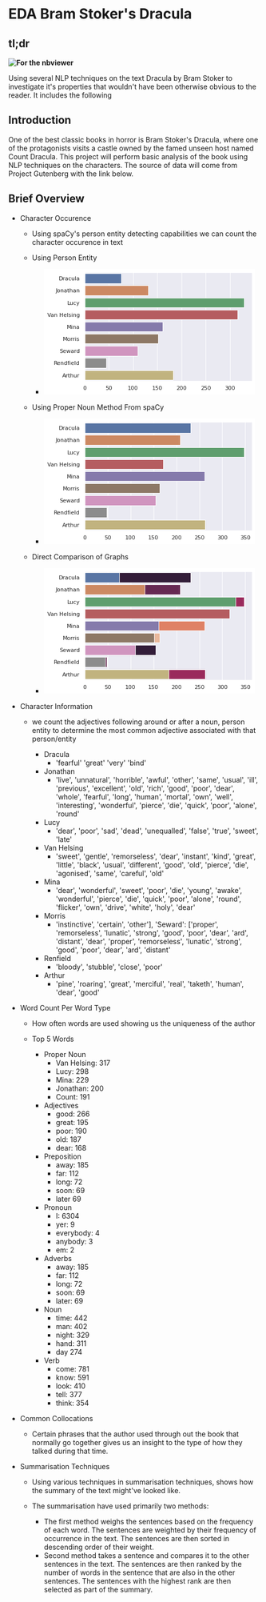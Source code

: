 # EDA Bram Stoker's Dracula

## tl;dr

**![For the nbviewer](https://nbviewer.org/github/JuliusMaschine/Notebooks/blob/master/NLP/EDA_Dracula.ipynb)**

Using several NLP techniques on the text Dracula by Bram Stoker to investigate it's properties that wouldn't have been otherwise obvious to the reader. It includes the following

## Introduction

One of the best classic books in horror is Bram Stoker's Dracula, where one of the protagonists visits a castle owned by the famed unseen host named Count Dracula. This project will perform basic analysis of the book using NLP techniques on the characters. The source of data will come from Project Gutenberg with the link below.

## Brief Overview

* Character Occurence 
    * Using spaCy's person entity detecting capabilities we can count the character occurence in text

    * Using Person Entity
        * ![Character Occurence Graphs Using Person Entity](https://github.com/JuliusMaschine/Notebooks/blob/master/NLP/character_occurence_prsn_ent.png)

    * Using Proper Noun Method From spaCy
        * ![Character Occurence Graphs Using Proper Noun](https://github.com/JuliusMaschine/Notebooks/blob/master/NLP/character_occurence_prpr_noun.png)

    * Direct Comparison of Graphs
        * ![Character Occurence Graphs Using Person Entity](https://github.com/JuliusMaschine/Notebooks/blob/master/NLP/character_occurence_comb_graph.png)

* Character Information
    * we count the adjectives following around or after a noun, person entity to determine the most common adjective associated with that person/entity

        * Dracula 
            * 'fearful' 'great' 'very' 'bind'
        * Jonathan 
            * 'live', 'unnatural', 'horrible', 'awful', 'other', 'same', 'usual', 'ill', 'previous', 'excellent', 'old', 'rich', 'good', 'poor', 'dear', 'whole', 'fearful', 'long', 'human', 'mortal', 'own', 'well', 'interesting', 'wonderful', 'pierce', 'die', 'quick', 'poor', 'alone', 'round'
        * Lucy 
            * 'dear', 'poor', 'sad', 'dead', 'unequalled', 'false', 'true', 'sweet', 'late'
        * Van Helsing
            * 'sweet', 'gentle', 'remorseless', 'dear', 'instant', 'kind', 'great', 'little', 'black', 'usual', 'different', 'good', 'old', 'pierce', 'die', 'agonised', 'same', 'careful', 'old'
        * Mina 
            * 'dear', 'wonderful', 'sweet', 'poor', 'die', 'young', 'awake', 'wonderful', 'pierce', 'die', 'quick', 'poor', 'alone', 'round', 'flicker', 'own', 'drive', 'white', 'holy', 'dear'
        * Morris
            * 'instinctive', 'certain', 'other'], 'Seward': ['proper', 'remorseless', 'lunatic', 'strong', 'good', 'poor', 'dear', 'ard', 'distant', 'dear', 'proper', 'remorseless', 'lunatic', 'strong', 'good', 'poor', 'dear', 'ard', 'distant'
        * Renfield 
            * 'bloody', 'stubble', 'close', 'poor'
        * Arthur
            * 'pine', 'roaring', 'great', 'merciful', 'real', 'taketh', 'human', 'dear', 'good'

* Word Count Per Word Type
    * How often words are used showing us the uniqueness of the author

    * Top 5 Words
        * Proper Noun
            * Van Helsing: 317
            * Lucy: 298 
            * Mina: 229 
            * Jonathan: 200 
            * Count: 191
        * Adjectives 
            * good: 266 
            * great: 195 
            * poor: 190 
            * old: 187 
            * dear: 168
        * Preposition
            * away: 185 
            * far: 112 
            * long: 72 
            * soon: 69 
            * later 69
        * Pronoun
            * I: 6304 
            * yer: 9 
            * everybody: 4
            * anybody: 3 
            * em: 2
        * Adverbs
            * away: 185
            * far: 112
            * long: 72
            * soon: 69
            * later: 69
        * Noun
            * time: 442
            * man: 402
            * night: 329
            * hand: 311
            * day 274
        * Verb
            * come: 781 
            * know: 591 
            * look: 410 
            * tell: 377 
            * think: 354

* Common Collocations
    * Certain phrases that the author used through out the book that normally go together gives us an insight to the type of how they talked during that time.

* Summarisation Techniques
    * Using various techniques in summarisation techniques, shows how the summary of the text might've looked like.

    * The summarisation have used primarily two methods: 
        * The first method weighs the sentences based on the frequency of each word. The sentences are weighted by their frequency of occurrence in the text. The sentences are then sorted in descending order of their weight.
        * Second method takes a sentence and compares it to the other sentences in the text. The sentences are then ranked by the number of words in the sentence that are also in the other sentences. The sentences with the highest rank are then selected as part of the summary.


